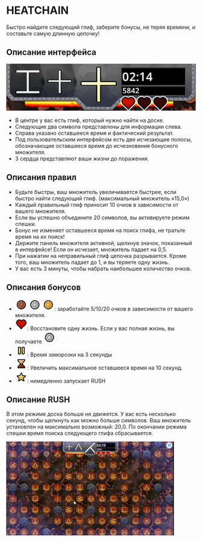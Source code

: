 # HEATCHAIN

Быстро найдите следующий глиф, заберите бонусы, не теряя времени, и составьте самую длинную цепочку!

## Описание интерфейса

![ui](../img/ui.png)

* В центре у вас есть глиф, который нужно найти на доске.
* Следующие два символа представлены для информации слева.
* Справа указано оставшееся время и фактический результат.
* Под пользовательским интерфейсом есть две исчезающие полосы, обозначающие оставшееся время до исчезновения бонусного множителя.
* 3 сердца представляют ваши жизни до поражения.

## Описания правил

* Будьте быстры, ваш множитель увеличивается быстрее, если быстро найти следующий глиф. (максимальный множитель «15,0»)
* Каждый правильный глиф приносит 10 очков в зависимости от вашего множителя.
* Если вы успешно объедините 20 символов, вы активируете режим спешки.
* Бонус не изменяет оставшееся время на поиск глифа, не тратьте время на их поиск!
* Держите панель множителя активной, щелкнув значок, показанный в интерфейсе! Если он исчезает, множитель падает на 0,5.
* При нажатии на неправильный глиф цепочка разрывается. Кроме того, ваш множитель падает до 1, и вы теряете одну жизнь.
* У вас есть 3 минуты, чтобы набрать наибольшее количество очков.

## Описания бонусов

* ![point_lvl1](../img/point_lvl1.png) ![point_lvl2](../img/point_lvl2.png) ![point_lvl3](../img/point_lvl3.png): заработайте 5/10/20 очков в зависимости от вашего множителя.
* ![heart](../img/heart.png): Восстановите одну жизнь. Если у вас полная жизнь, вы получаете  ![point_lvl2](../img/point_lvl2.png)
* ![freeze](../img/freeze.png):  Время заморозки на 3 секунды
* ![timeup](../img/timeup.png): Увеличить максимальное оставшееся время на 10 секунд.
* ![chain_lvl3](../img/chain_lvl3.png): немедленно запускает RUSH

## Описание RUSH

В этом режиме доска больше не движется. У вас есть несколько секунд, чтобы щелкнуть как можно больше символов.
Ваш множитель установлен на максимально возможный: 20,0.
По окончании режима спешки время поиска следующего глифа сбрасывается.

![heatchain_rush](../img/heatchain_rush.gif)
